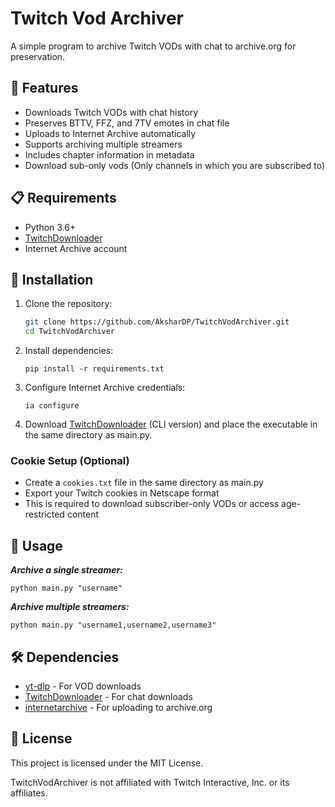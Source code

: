 # Twitch Vod Archiver

A simple program to archive Twitch VODs with chat to archive.org for preservation.

## 🚀 Features

- Downloads Twitch VODs with chat history
- Preserves BTTV, FFZ, and 7TV emotes in chat file
- Uploads to Internet Archive automatically
- Supports archiving multiple streamers
- Includes chapter information in metadata
- Download sub-only vods (Only channels in which you are subscribed to)

## 📋 Requirements

- Python 3.6+
- [TwitchDownloader](https://github.com/lay295/TwitchDownloader)
- Internet Archive account

## 🔧 Installation

1. Clone the repository:
   ```bash
   git clone https://github.com/AksharDP/TwitchVodArchiver.git
   cd TwitchVodArchiver
2. Install dependencies:
    ```
    pip install -r requirements.txt
    ```
3. Configure Internet Archive credentials:
    ```
    ia configure
    ```
4. Download [TwitchDownloader](https://github.com/lay295/TwitchDownloader) (CLI version) and place the executable in the same directory as main.py.

### Cookie Setup (Optional)
- Create a `cookies.txt` file in the same directory as main.py
- Export your Twitch cookies in Netscape format
- This is required to download subscriber-only VODs or access age-restricted content

## 🚀 Usage
***Archive a single streamer:***
```
python main.py "username"
```

***Archive multiple streamers:***
```
python main.py "username1,username2,username3"
```

## 🛠️ Dependencies
- [yt-dlp](https://github.com/yt-dlp/yt-dlp) - For VOD downloads
- [TwitchDownloader](https://github.com/lay295/TwitchDownloader) - For chat downloads
- [internetarchive](https://pypi.org/project/internetarchive/) - For uploading to archive.org

## 📝 License
This project is licensed under the MIT License.

TwitchVodArchiver is not affiliated with Twitch Interactive, Inc. or its affiliates.